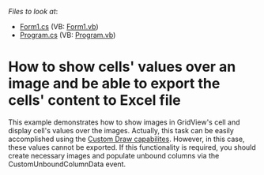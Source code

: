 <!-- default file list -->
*Files to look at*:

* [Form1.cs](./CS/WindowsApplication1/Form1.cs) (VB: [Form1.vb](./VB/WindowsApplication1/Form1.vb))
* [Program.cs](./CS/WindowsApplication1/Program.cs) (VB: [Program.vb](./VB/WindowsApplication1/Program.vb))
<!-- default file list end -->
# How to show cells' values over an image and be able to export the cells' content to Excel file


<p>This example demonstrates how to show images in GridView's cell and display cell's values over the images. Actually, this task can be easily accomplished using the <a href="http://documentation.devexpress.com/#WindowsForms/DevExpressXtraGridViewsGridGridView_CustomDrawCelltopic">Custom Draw capabilites</a>. However, in this case, these values cannot be exported.  If this functionality is required,  you should create necessary images and populate unbound columns via the CustomUnboundColumnData event.</p>

<br/>


